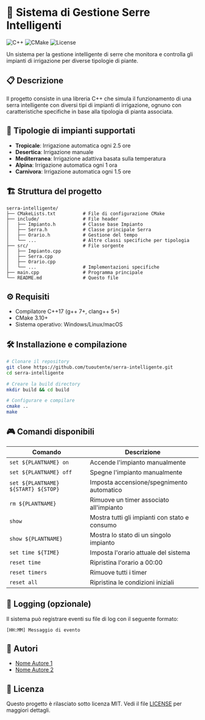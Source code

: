 # 🌿 Sistema di Gestione Serre Intelligenti

![C++](https://img.shields.io/badge/C++-17-blue.svg)
![CMake](https://img.shields.io/badge/CMake-3.10+-green.svg)
![License](https://img.shields.io/badge/License-MIT-orange.svg)

Un sistema per la gestione intelligente di serre che monitora e controlla gli impianti di irrigazione per diverse tipologie di piante.

## 📋 Descrizione

Il progetto consiste in una libreria C++ che simula il funzionamento di una serra intelligente con diversi tipi di impianti di irrigazione, ognuno con caratteristiche specifiche in base alla tipologia di pianta associata.

## 🌱 Tipologie di impianti supportati

- **Tropicale**: Irrigazione automatica ogni 2.5 ore
- **Desertica**: Irrigazione manuale
- **Mediterranea**: Irrigazione adattiva basata sulla temperatura
- **Alpina**: Irrigazione automatica ogni 1 ora
- **Carnivora**: Irrigazione automatica ogni 1.5 ore

## 🏗️ Struttura del progetto

```
serra-intelligente/
├── CMakeLists.txt          # File di configurazione CMake
├── include/                # File header
│   ├── Impianto.h          # Classe base Impianto
│   ├── Serra.h             # Classe principale Serra
│   ├── Orario.h            # Gestione del tempo
│   └── ...                 # Altre classi specifiche per tipologia
├── src/                    # File sorgente
│   ├── Impianto.cpp
│   ├── Serra.cpp
│   ├── Orario.cpp
│   └── ...                 # Implementazioni specifiche
├── main.cpp                # Programma principale
└── README.md               # Questo file
```

## ⚙️ Requisiti

- Compilatore C++17 (g++ 7+, clang++ 5+)
- CMake 3.10+
- Sistema operativo: Windows/Linux/macOS

## 🛠️ Installazione e compilazione

```bash
# Clonare il repository
git clone https://github.com/tuoutente/serra-intelligente.git
cd serra-intelligente

# Creare la build directory
mkdir build && cd build

# Configurare e compilare
cmake ..
make
```

## 🎮 Comandi disponibili

| Comando                     | Descrizione                                      |
|-----------------------------|-------------------------------------------------|
| `set ${PLANTNAME} on`       | Accende l'impianto manualmente                  |
| `set ${PLANTNAME} off`      | Spegne l'impianto manualmente                   |
| `set ${PLANTNAME} ${START} ${STOP}` | Imposta accensione/spegnimento automatico      |
| `rm ${PLANTNAME}`           | Rimuove un timer associato all'impianto         |
| `show`                      | Mostra tutti gli impianti con stato e consumo   |
| `show ${PLANTNAME}`         | Mostra lo stato di un singolo impianto          |
| `set time ${TIME}`          | Imposta l'orario attuale del sistema            |
| `reset time`                | Ripristina l'orario a 00:00                     |
| `reset timers`              | Rimuove tutti i timer                           |
| `reset all`                 | Ripristina le condizioni iniziali               |

## 📝 Logging (opzionale)

Il sistema può registrare eventi su file di log con il seguente formato:
```
[HH:MM] Messaggio di evento
```

## 👥 Autori

- [Nome Autore 1](link-profilo)
- [Nome Autore 2](link-profilo)

## 📄 Licenza

Questo progetto è rilasciato sotto licenza MIT. Vedi il file [LICENSE](LICENSE) per maggiori dettagli.
